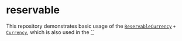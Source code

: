 # reservable

This repository demonstrates basic usage of the [`ReservableCurrency`](https://crates.parity.io/srml_support/traits/trait.ReservableCurrency.html) `+` [`Currency`](https://crates.parity.io/srml_support/traits/trait.Currency.html), which is also used in the [``]()